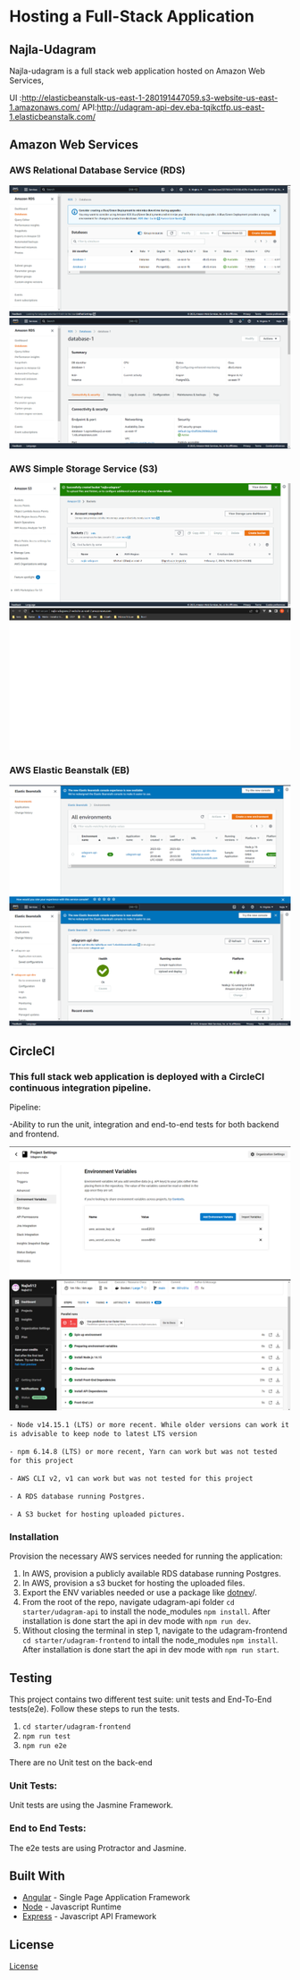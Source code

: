 # Hosting a Full-Stack Application

## Najla-Udagram


Najla-udagram is a full stack web application hosted on Amazon Web Services,

UI :http://elasticbeanstalk-us-east-1-280191447059.s3-website-us-east-1.amazonaws.com/
API:http://udagram-api-dev.eba-tqikctfp.us-east-1.elasticbeanstalk.com/
## Amazon Web Services
### AWS Relational Database Service (RDS)
![Screenshot](./udagram/screenshots/RDS.png)
![Screenshot](./udagram/screenshots/1.png)

### AWS Simple Storage Service (S3)
![Screenshot](./udagram/screenshots/2.png)
![Screenshot](./udagram/screenshots/3.png)

### AWS Elastic Beanstalk (EB)

![Screenshot](./udagram/screenshots/5.png)
![Screenshot](./udagram/screenshots/6.png)

## CircleCI
### This full stack web application is deployed with a CircleCI continuous integration pipeline.
Pipeline:

-Ability  to run the unit, integration and end-to-end tests for both backend and frontend.


![Screenshot](./udagram/screenshots/8.png)
![Screenshot](./udagram/screenshots/9.png)
```
- Node v14.15.1 (LTS) or more recent. While older versions can work it is advisable to keep node to latest LTS version

- npm 6.14.8 (LTS) or more recent, Yarn can work but was not tested for this project

- AWS CLI v2, v1 can work but was not tested for this project

- A RDS database running Postgres.

- A S3 bucket for hosting uploaded pictures.

```

### Installation

Provision the necessary AWS services needed for running the application:

1. In AWS, provision a publicly available RDS database running Postgres. <Place holder for link to classroom article>
1. In AWS, provision a s3 bucket for hosting the uploaded files. <Place holder for tlink to classroom article>
1. Export the ENV variables needed or use a package like [dotnev](https://www.npmjs.com/package/dotenv)/.
1. From the root of the repo, navigate udagram-api folder `cd starter/udagram-api` to install the node_modules `npm install`. After installation is done start the api in dev mode with `npm run dev`.
1. Without closing the terminal in step 1, navigate to the udagram-frontend `cd starter/udagram-frontend` to intall the node_modules `npm install`. After installation is done start the api in dev mode with `npm run start`.

## Testing

This project contains two different test suite: unit tests and End-To-End tests(e2e). Follow these steps to run the tests.

1. `cd starter/udagram-frontend`
1. `npm run test`
1. `npm run e2e`

There are no Unit test on the back-end

### Unit Tests:

Unit tests are using the Jasmine Framework.

### End to End Tests:

The e2e tests are using Protractor and Jasmine.

## Built With

- [Angular](https://angular.io/) - Single Page Application Framework
- [Node](https://nodejs.org) - Javascript Runtime
- [Express](https://expressjs.com/) - Javascript API Framework

## License

[License](LICENSE.txt)
